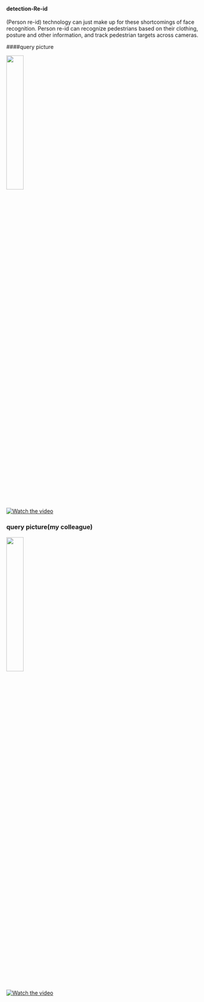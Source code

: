 #### detection-Re-id
(Person re-id) technology can just make up for these shortcomings of face recognition. 
Person re-id can recognize pedestrians based on their clothing, posture and other information, and track pedestrian targets across cameras.


####query picture

<img src="https://github.com/huangzicheng/detection-and-Re-ID/blob/master/2-2-1.jpg" width="30%" />

[![Watch the video](https://raw.github.com/GabLeRoux/WebMole/master/ressources/WebMole_Youtube_Video.png)](https://www.youtube.com/watch?v=QuJd8G4TG4c)

### query picture(my colleague)
<img src="https://github.com/huangzicheng/detection-and-Re-ID/blob/master/2-2-1.jpg" width="30%" />

[![Watch the video](https://raw.github.com/GabLeRoux/WebMole/master/ressources/WebMole_Youtube_Video.png)](https://youtu.be/ohMSSXSiu-A )
